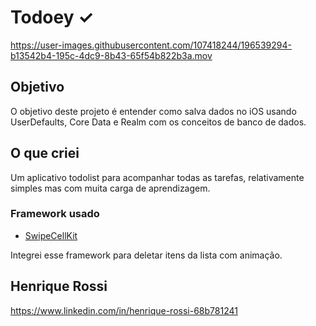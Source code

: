 # Todoey ✓

https://user-images.githubusercontent.com/107418244/196539294-b13542b4-195c-4dc9-8b43-65f54b822b3a.mov

## Objetivo
O objetivo deste projeto é entender como salva dados no iOS usando UserDefaults, Core Data e Realm com os conceitos de banco de dados.

## O que criei

Um aplicativo todolist para acompanhar todas as tarefas, relativamente simples mas com muita carga de aprendizagem.

### Framework usado

- [SwipeCellKit](https://github.com/SwipeCellKit/SwipeCellKit)

Integrei esse framework para deletar itens da lista com animação.


## Henrique Rossi

https://www.linkedin.com/in/henrique-rossi-68b781241
